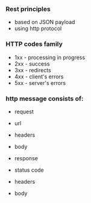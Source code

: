 ### Rest principles

- based on JSON payload
- using http protocol

### HTTP codes family

- 1xx - processing in progress
- 2xx - success
- 3xx - redirects
- 4xx - client's errors
- 5xx - server's errors

### http message consists of:

- request
 - url
 - headers
 - body

- response
 - status code
 - headers
 - body